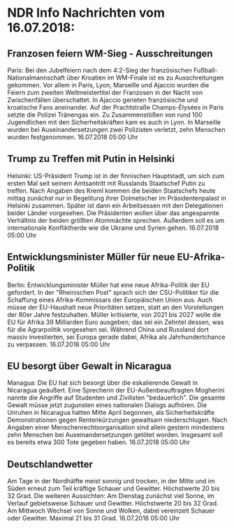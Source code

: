 # NDR Info Nachrichten vom 16.07.2018:


## Franzosen feiern WM-Sieg  - Ausschreitungen
Paris: Bei den Jubelfeiern nach dem 4:2-Sieg der französischen Fußball-Nationalmannschaft über Kroatien im WM-Finale ist es zu Ausschreitungen gekommen. Vor allem in Paris, Lyon, Marseille und Ajaccio wurden die Feiern zum zweiten Weltmeistertitel der Franzosen in der Nacht von Zwischenfällen überschattet. In Ajaccio gerieten französische und kroatische Fans aneinander. Auf der Prachtstraße Champs-Élysées in Paris setzte die Polizei Tränengas ein. Zu Zusammenstößen von rund 100 Jugendlichen mit den Sicherheitskräften kam es auch in Lyon. In Marseille wurden bei Auseinandersetzungen zwei Polizisten verletzt, zehn Menschen wurden festgenommen. 16.07.2018 05:00 Uhr 

## Trump zu Treffen mit Putin in Helsinki
Helsinki: US-Präsident Trump ist  in der finnischen Hauptstadt, um sich zum ersten Mal seit seinem Amtsantritt mit Russlands Staatschef Putin zu treffen. Nach Angaben des Kreml kommen die beiden Staatschefs heute mittag zunächst nur in Begelitung ihrer Dolmetscher im Präsidentenpalast in Helsinki zusammen. Später ist dann ein Arbeitsessen mit den Delegationen beider Länder vorgesehen. Die Präsidenten wollen über das angespannte Verhältnis der beiden größten Atommächte sprechen. Außerdem soll es um internationale Konfliktherde wie die Ukraine und Syrien gehen. 16.07.2018 05:00 Uhr 

## Entwicklungsminister Müller für neue EU-Afrika-Politik
Berlin: Entwicklungsminister Müller hat eine neue Afrika-Politik der EU gefordert. In der "Rheinischen Post" sprach sich der CSU-Politiker  für die Schaffung eines Afrika-Kommissars der Europäischen Union aus. Auch müsse der EU-Haushalt neue Prioritäten setzen, statt an den Vorstellungen der 80er Jahre festzuhalten. Müller kritisierte, von 2021 bis 2027 wolle die EU für Afrika 39 Milliarden Euro ausgeben; das sei ein Zehntel dessen, was für die Agrarpolitik vorgesehen sei. Während China und Russland dort massiv investierten, sei Europa gerade dabei, Afrika als Jahrhundertchance zu verpassen. 16.07.2018 05:00 Uhr 

## EU besorgt über Gewalt in Nicaragua
Managua: Die EU hat sich besorgt über die eskalierende Gewalt in Nicaragua geäußert. Eine Sprecherin der EU-Außenbeauftragten Mogherini nannte die Angriffe auf Studenten und Zivilisten "bedauerlich". Die gesamte Gewalt müsse jetzt zugunsten eines nationalen Dialogs aufhören. Die Unruhen in Nicaragua hatten Mitte April begonnen, als Sicherheitskräfte Demonstrationen gegen Rentenkürzungen gewaltsam niederschlugen. Nach Angaben einer Menschenrechtsorganisation sind allein gestern mindestens zehn Menschen bei Auseinandersetzungen getötet worden. Insgesamt soll es bereits etwa 300 Tote gegeben haben. 16.07.2018 05:00 Uhr 

## Deutschlandwetter
Am Tage in der Nordhälfte meist sonnig und trocken, in der Mitte und im Süden erneut zum Teil kräftige Schauer und Gewitter. Höchstwerte 20 bis 32 Grad. Die weiteren Aussichten: Am Dienstag zunächst viel Sonne, im Verlauf gebietsweise Schauer und Gewitter. Höchstwerte 20 bis 32 Grad. Am Mittwoch Wechsel von Sonne und Wolken, dabei vereinzelt Schauer oder Gewitter. Maximal 21 bis 31 Grad. 16.07.2018 05:00 Uhr 
